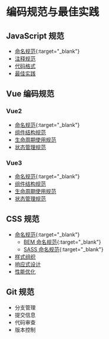 # 编码规范与最佳实践

## JavaScript 规范
- [命名规范](/efficiency/namingStyle/js.md){:target="_blank"}
- [注释规范](./coding-standards/javascript-comment)
- [代码格式](./coding-standards/javascript-format)
- [最佳实践](./coding-standards/javascript-best-practices)

## Vue 编码规范
### Vue2
- [命名规范](/efficiency/namingStyle/js.md){:target="_blank"}
- [组件结构规范](/frontend/javascript/vue2/component-structure)
- [生命周期使用规范](/frontend/javascript/vue2/lifecycle)
- [状态管理规范](/frontend/javascript/vue2/state-management)

### Vue3
- [命名规范](/efficiency/namingStyle/vue3-naming.md){:target="_blank"}
- [组件结构规范](/frontend/javascript/vue3/component-structure)
- [生命周期使用规范](/frontend/javascript/vue3/lifecycle)
- [状态管理规范](/frontend/javascript/vue3/state-management)

## CSS 规范
- [命名规范](/efficiency/namingStyle/css.md){:target="_blank"}
    - [BEM 命名规范](/efficiency/namingStyle/bem.md){:target="_blank"}
    - [SASS 命名规范](/efficiency/namingStyle/sass.md){:target="_blank"}
- [样式组织](/frontend/css/style-organization)
- [响应式设计](/frontend/css/responsive-design)
- [性能优化](/frontend/css/performance-optimization)

## Git 规范
- 分支管理
- 提交信息
- 代码审查
- 版本控制 